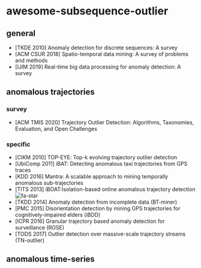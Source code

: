 # awesome-subsequence-outlier

## general

- [TKDE 2010] Anomaly detection for discrete sequences: A survey
- [ACM CSUR 2018] Spatio-temporal data mining: A survey of problems and methods
- [IJIM 2019] Real-time big data processing for anomaly detection: A survey

## anomalous trajectories

### survey

- [ACM TMIS 2020] Trajectory Outlier Detection: Algorithms, Taxonomies, Evaluation, and Open Challenges

### specific

- [CIKM 2010] TOP-EYE: Top-k evolving trajectory outlier detection
- [UbiComp 2011] iBAT: Detecting anomalous taxi trajectories from GPS traces
- [KDD 2016] Mantra: A scalable approach to mining temporally anomalous sub-trajectories
- [TITS 2013] iBOAT:Isolation-based online anomalous trajectory detection ![fa-star](fa-star.svg)
- [TKDD 2014] Anomaly detection from incomplete data (BT-miner)
- [PMC 2015] Disorientation detection by mining GPS trajectories for cognitively-impaired elders (iBDD)
- [ICPR 2016] Granular trajectory based anomaly detection for surveillance (ROSE)
- [TODS 2017] Outlier detection over massive-scale trajectory streams (TN-outlier)

## anomalous time-series
